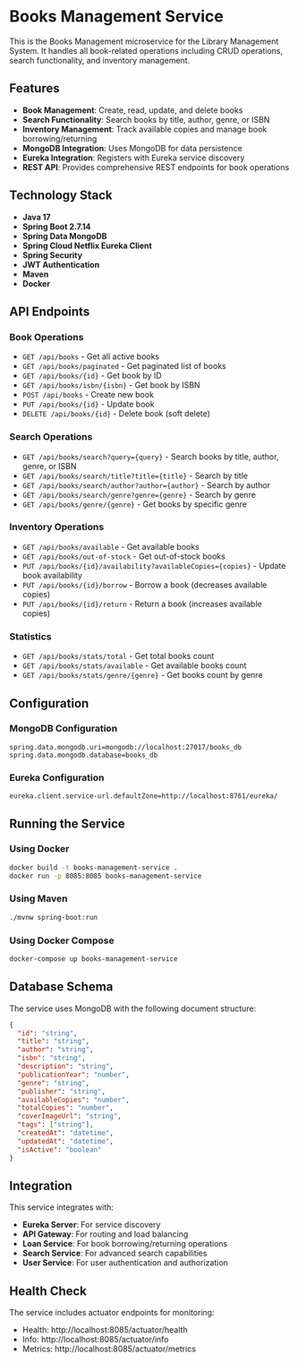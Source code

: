 # Books Management Service

This is the Books Management microservice for the Library Management System. It handles all book-related operations including CRUD operations, search functionality, and inventory management.

## Features

- **Book Management**: Create, read, update, and delete books
- **Search Functionality**: Search books by title, author, genre, or ISBN
- **Inventory Management**: Track available copies and manage book borrowing/returning
- **MongoDB Integration**: Uses MongoDB for data persistence
- **Eureka Integration**: Registers with Eureka service discovery
- **REST API**: Provides comprehensive REST endpoints for book operations

## Technology Stack

- **Java 17**
- **Spring Boot 2.7.14**
- **Spring Data MongoDB**
- **Spring Cloud Netflix Eureka Client**
- **Spring Security**
- **JWT Authentication**
- **Maven**
- **Docker**

## API Endpoints

### Book Operations
- `GET /api/books` - Get all active books
- `GET /api/books/paginated` - Get paginated list of books
- `GET /api/books/{id}` - Get book by ID
- `GET /api/books/isbn/{isbn}` - Get book by ISBN
- `POST /api/books` - Create new book
- `PUT /api/books/{id}` - Update book
- `DELETE /api/books/{id}` - Delete book (soft delete)

### Search Operations
- `GET /api/books/search?query={query}` - Search books by title, author, genre, or ISBN
- `GET /api/books/search/title?title={title}` - Search by title
- `GET /api/books/search/author?author={author}` - Search by author
- `GET /api/books/search/genre?genre={genre}` - Search by genre
- `GET /api/books/genre/{genre}` - Get books by specific genre

### Inventory Operations
- `GET /api/books/available` - Get available books
- `GET /api/books/out-of-stock` - Get out-of-stock books
- `PUT /api/books/{id}/availability?availableCopies={copies}` - Update book availability
- `PUT /api/books/{id}/borrow` - Borrow a book (decreases available copies)
- `PUT /api/books/{id}/return` - Return a book (increases available copies)

### Statistics
- `GET /api/books/stats/total` - Get total books count
- `GET /api/books/stats/available` - Get available books count
- `GET /api/books/stats/genre/{genre}` - Get books count by genre

## Configuration

### MongoDB Configuration
```properties
spring.data.mongodb.uri=mongodb://localhost:27017/books_db
spring.data.mongodb.database=books_db
```

### Eureka Configuration
```properties
eureka.client.service-url.defaultZone=http://localhost:8761/eureka/
```

## Running the Service

### Using Docker
```bash
docker build -t books-management-service .
docker run -p 8085:8085 books-management-service
```

### Using Maven
```bash
./mvnw spring-boot:run
```

### Using Docker Compose
```bash
docker-compose up books-management-service
```

## Database Schema

The service uses MongoDB with the following document structure:

```json
{
  "id": "string",
  "title": "string",
  "author": "string",
  "isbn": "string",
  "description": "string",
  "publicationYear": "number",
  "genre": "string",
  "publisher": "string",
  "availableCopies": "number",
  "totalCopies": "number",
  "coverImageUrl": "string",
  "tags": ["string"],
  "createdAt": "datetime",
  "updatedAt": "datetime",
  "isActive": "boolean"
}
```

## Integration

This service integrates with:
- **Eureka Server**: For service discovery
- **API Gateway**: For routing and load balancing
- **Loan Service**: For book borrowing/returning operations
- **Search Service**: For advanced search capabilities
- **User Service**: For user authentication and authorization

## Health Check

The service includes actuator endpoints for monitoring:
- Health: http://localhost:8085/actuator/health
- Info: http://localhost:8085/actuator/info
- Metrics: http://localhost:8085/actuator/metrics
